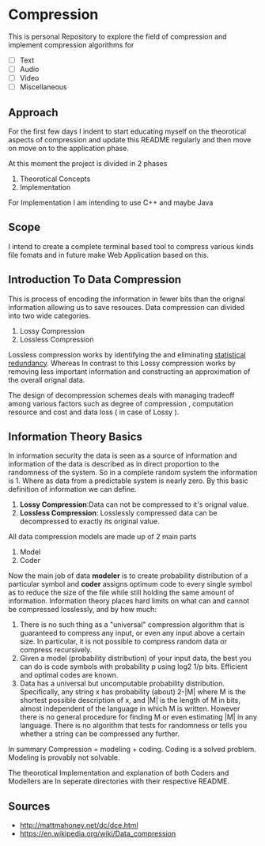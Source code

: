 # Compression 
This is personal Repository to explore the field of compression and implement compression algorithms for 
- [ ] Text
- [ ] Audio
- [ ] Video
- [ ] Miscellaneous

## Approach
For the first few days I indent to start educating myself on the theorotical aspects of compression and update this README regularly and then move on move on to the application phase.

At this moment the project is divided in 2 phases
1. Theorotical Concepts
2. Implementation

For Implementation I am intending to use C++ and maybe Java

## Scope
I intend to create a complete terminal based tool to compress various kinds file fomats and in future make Web Application based on this.

## Introduction To Data Compression
This is process of encoding the information in fewer bits than the orignal information allowing us to save resouces. Data compression can divided into two wide categories.
1. Lossy Compression
2. Lossless Compression

Lossless compression works by identifying the and eliminating [statistical redundancy](http://www-math.ucdenver.edu/~wcherowi/courses/m5410/m5410lc1.html). Whereas In contrast to this Lossy compression works by removing less important information and constructing an approximation of the overall orignal data.

The design of decompression schemes deals with managing tradeoff among various factors such as degree of compression , computation resource and cost and data loss ( in case of Lossy ).

## Information Theory Basics
In information security the data is seen as a source of information and information of the data is described as in direct proportion to the randomness of the system. So in a complete random system the information is 1. Where as data from a predictable system is nearly zero.
By this basic definition of information we can define.
1. <b>Lossy Compression</b>:Data can not be compressed to it's orignal value.
2.  <b>Lossless Compression</b>: Losslessly compressed data can be decompressed to exactly its original value.

All data compression models are made up of 2 main parts 
1. Model 
2. Coder

Now the main job of data <b>modeler</b> is to create probability distribution of a particular symbol and <b>coder</b> assigns optimum code to every single symbol as to reduce the size of the file while still holding the same amount of information.
Information theory places hard limits on what can and cannot be compressed losslessly, and by how much:

1. There is no such thing as a "universal" compression algorithm that is guaranteed to compress any input, or even any input above a certain size. In particular, it is not possible to compress random data or compress recursively.
2. Given a model (probability distribution) of your input data, the best you can do is code symbols with probability p using log2 1/p bits. Efficient and optimal codes are known.
3. Data has a universal but uncomputable probability distribution. Specifically, any string x has probability (about) 2-|M| where M is the shortest possible description of x, and |M| is the length of M in bits, almost independent of the language in which M is written. However there is no general procedure for finding M or even estimating |M| in any language. There is no algorithm that tests for randomness or tells you whether a string can be compressed any further.
   
In summary Compression = modeling + coding. Coding is a solved problem. Modeling is provably not solvable.

The theorotical Implementation and explanation of both Coders and Modellers are In seperate directories with their respective README.
## Sources
- http://mattmahoney.net/dc/dce.html
- https://en.wikipedia.org/wiki/Data_compression



